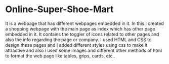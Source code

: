 # Online-Super-Shoe-Mart
It is a webpage that has different webpages embedded in it.
In this I created a shopping webpage with the main page as index which has other page embedded in it. It contains the toggler of icons related to other pages and also the info regarding the page or company.
I used HTML and CSS to design these pages and I added different styles using css to make it attractive and also i used some images and different other methods of html to format the web page like tables, grips, cards, etc..
